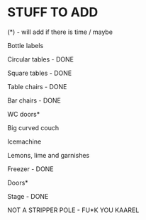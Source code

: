 # STUFF TO ADD

(*) - will add if there is time / maybe

Bottle labels 

Circular tables - DONE

Square tables - DONE

Table chairs - DONE

Bar chairs - DONE

WC doors*

Big curved couch

Icemachine

Lemons, lime and garnishes

Freezer - DONE

Doors*

Stage - DONE

NOT A STRIPPER POLE - FU*K YOU KAAREL
